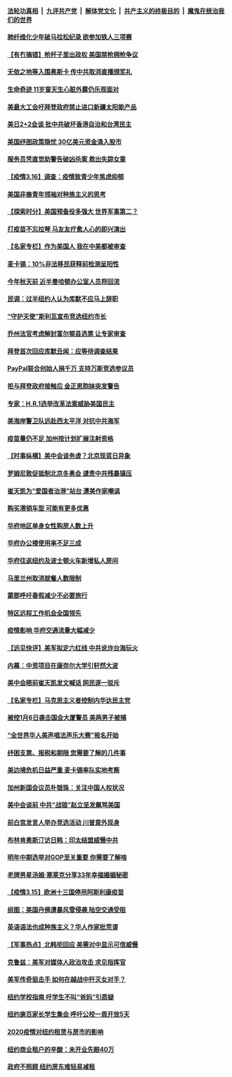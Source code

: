 ####  [法轮功真相](../../../../basic/blob/master/README.md?t=03162331) &nbsp;|&nbsp; [九评共产党](../../../../9ping.md/blob/master/README.md?t=03162331) &nbsp;|&nbsp; [解体党文化](../../../../jtdwh.md/blob/master/README.md?t=03162331)  &nbsp;|&nbsp; [共产主义的终极目的](../../../../gczydzjmd.md/blob/master/README.md?t=03162331) &nbsp;|&nbsp; [魔鬼在统治我们的世界](../../../../mgztzwmdsj.md/blob/master/README.md?t=03162331) 

#### [肺纤维化少年破马拉松纪录 欲参加铁人三项赛](../pages/nsc412/n12814833.md?t=03162331) 

#### [【有冇搞错】枪杆子里出政权 美国禁枪拥枪争议](../pages/nsc412/n12813277.md?t=03162331) 

#### [无依之地等入围奥斯卡 传中共取消直播颁奖礼](../pages/nsc412/n12815036.md?t=03162331) 

#### [生命奇迹 11岁童天生心脏外露仍乐观面对](../pages/nsc412/n12813952.md?t=03162331) 

#### [美最大工会吁拜登政府禁止进口新疆太阳能产品](../pages/nsc412/n12814847.md?t=03162331) 

#### [美日2+2会谈 批中共破坏香港自治和台湾民主](../pages/nsc412/n12815030.md?t=03162331) 

#### [美国纾困政策隐忧 30亿美元资金涌入股市](../pages/nsc412/n12814918.md?t=03162331) 

#### [服务员凭直觉助警告破凶杀案 救出失踪女童](../pages/nsc412/n12813698.md?t=03162331) 

#### [【疫情3.16】调查：疫情致青少年焦虑抑郁](../pages/nsc412/n12814641.md?t=03162331) 

#### [美国非裔青年领袖对种族主义的思考](../pages/nsc412/n12813962.md?t=03162331) 

#### [【探索时分】美国预备役多强大 世界军事第二？](../pages/nsc412/n12813067.md?t=03162331) 

#### [打疫苗不忘拉琴 马友友疗愈人心的即兴演出](../pages/nsc412/n12814600.md?t=03162331) 

#### [【名家专栏】作为美国人 我在中美都被审查](../pages/nsc412/n12812527.md?t=03162331) 

#### [麦卡锡：10%非法移民获释前检测呈阳性](../pages/nsc412/n12814214.md?t=03162331) 

#### [今年秋天前 近半曼哈顿办公室人员将回流](../pages/nsc412/n12813970.md?t=03162331) 

#### [民调：过半纽约人认为库默不应马上辞职](../pages/nsc412/n12813977.md?t=03162331) 

#### [“守护天使”斯利瓦宣布竞选纽约市长](../pages/nsc412/n12813904.md?t=03162331) 

#### [乔州法官考虑解封富尔顿县选票 让专家审查](../pages/nsc412/n12813842.md?t=03162331) 

#### [拜登首次回应库默丑闻：应等待调查结果](../pages/nsc412/n12813909.md?t=03162331) 

#### [PayPal联合创始人捐千万 支持万斯竞选参议员](../pages/nsc412/n12813706.md?t=03162331) 

#### [拒与拜登政府接触后 金正恩胞妹突发警告](../pages/nsc412/n12813680.md?t=03162331) 

#### [专家：H.R.1选举改革法案威胁美国民主](../pages/nsc412/n12813623.md?t=03162331) 

#### [美海岸警卫队远赴西太平洋 对抗中共海军](../pages/nsc412/n12813464.md?t=03162331) 

#### [疫苗量仍不足 加州按计划扩展注射资格](../pages/nsc412/n12813667.md?t=03162331) 

#### [【时事纵横】美中会谈务虚？北京现蓝日异象](../pages/nsc412/n12813443.md?t=03162331) 

#### [罗姆尼敦促抵制北京冬奥会 谴责中共残暴镇压](../pages/nsc412/n12813299.md?t=03162331) 

#### [崔天凯为“爱国者治港”站台 遭美作家嘲讽](../pages/nsc412/n12813436.md?t=03162331) 

#### [购买滞销车型 可能有更多优惠](../pages/nsc412/n12809719.md?t=03162331) 

#### [华府地区单身女性购房人数上升](../pages/nsc412/n12809692.md?t=03162331) 

#### [华府办公楼使用率不足三成](../pages/nsc412/n12809682.md?t=03162331) 

#### [华府往返纽约及波士顿火车新增私人房间](../pages/nsc412/n12809673.md?t=03162331) 

#### [马里兰州取消就餐人数限制](../pages/nsc412/n12809668.md?t=03162331) 

#### [蒙郡呼吁春假减少不必要旅行](../pages/nsc412/n12809654.md?t=03162331) 

#### [特区远程工作机会全国领先](../pages/nsc412/n12809645.md?t=03162331) 

#### [疫情影响 华府交通流量大幅减少](../pages/nsc412/n12809639.md?t=03162331) 

#### [【远见快评】美军拟定六红线 中共讹诈台海玩火](../pages/nsc412/n12813463.md?t=03162331) 

#### [内幕：中资项目在康奈尔大学引轩然大波](../pages/nsc412/n12813486.md?t=03162331) 

#### [美中会晤前崔天凯发文喊话 网民逐一驳斥](../pages/nsc412/n12813266.md?t=03162331) 

#### [【名家专栏】马克思主义者控制内华达民主党](../pages/nsc412/n12812472.md?t=03162331) 

#### [被控1月6日袭击国会大厦警员 美两男子被捕](../pages/nsc412/n12813249.md?t=03162331) 

#### [“全世界华人美声唱法声乐大赛”报名开始](../pages/nsc412/n12813222.md?t=03162331) 

#### [纾困支票、报税和期限 您需要了解的几件事](../pages/nsc412/n12812864.md?t=03162331) 

#### [美边境危机日益严重 麦卡锡率队实地考察](../pages/nsc412/n12813037.md?t=03162331) 

#### [加州新国会议员朴银珠：关注中国人权状况](../pages/nsc412/n12811443.md?t=03162331) 

#### [美中会谈前 中共“战狼”赵立坚发飙骂美国](../pages/nsc412/n12812678.md?t=03162331) 

#### [前白宫发言人举办竞选活动 川普意外现身](../pages/nsc412/n12812854.md?t=03162331) 

#### [布林肯奥斯汀访日韩：印太结盟威慑中共](../pages/nsc412/n12812701.md?t=03162331) 

#### [明年中期选举对GOP至关重要 你需要了解啥](../pages/nsc412/n12812644.md?t=03162331) 

#### [老牌男星汤姆‧塞莱克分享33年幸福婚姻秘密](../pages/nsc412/n12812419.md?t=03162331) 

#### [【疫情3.15】欧洲十三国停用阿斯利康疫苗](../pages/nsc412/n12812063.md?t=03162331) 

#### [组图：美国丹佛遭暴风雪侵袭 陆空交通受阻](../pages/nsc412/n12812068.md?t=03162331) 

#### [英语语法也成种族主义？华人作家批荒谬](../pages/nsc412/n12811293.md?t=03162331) 

#### [【军事热点】北韩拒回应 美需对中显示可信威慑](../pages/nsc412/n12811732.md?t=03162331) 

#### [克鲁兹：美军对媒体人政治攻击 求见指挥官](../pages/nsc412/n12811942.md?t=03162331) 

#### [美军传奇狙击手 如何在越战中歼灭女对手？](../pages/nsc412/n12812087.md?t=03162331) 

#### [纽约学校指南 吁学生不叫“爸妈”引质疑](../pages/nsc412/n12811295.md?t=03162331) 

#### [纽约逾百家长学生集会  呼吁公校一周开放5天](../pages/nsc412/n12809879.md?t=03162331) 

#### [2020疫情对纽约租赁与房市的影响](../pages/nsc412/n12811567.md?t=03162331) 

#### [纽约商业租户的辛酸：未开业先赔40万](../pages/nsc412/n12811496.md?t=03162331) 

#### [政府不照顾  纽约房东难轻易减租](../pages/nsc412/n12811544.md?t=03162331) 

